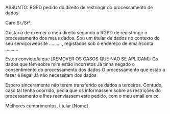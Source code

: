 ASSUNTO: RGPD pedido do direito de restringir do processamento de dados

Caro Sr./Srª,

Gostaria de exercer o meu direito segundo o RGPD de registringir o processamento dos meus dados. Sou um titular de dados no contexto do seu serviço/website .........., registados sob o endereço de email/conta .......... 

Estou convicto/a que [REMOVER OS CASOS QUE NAO SE APLICAM]: 
    Os dados que têm sobre mim estão incorretos
    Já tinha negado o consentimento do processamento dos dados
    O processamento que estão a fazer é ilegal
    Já não necessitam dos dados
    
Espero sinceramente não terem transferido os dados a terceiros. Contudo, caso tal tenha ocorrido, pedia que os informassem sobre as restrições do processamento e lhes reenviassem este pedido, com o meu email em cc.

Melhores cumprimentos,
titular [Nome]
